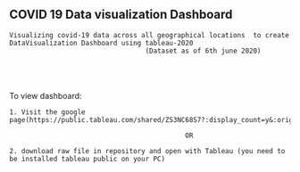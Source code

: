 ## COVID 19 Data visualization Dashboard
    Visualizing covid-19 data across all geographical locations  to create DataVisualization Dashboard using tableau-2020
                                      (Dataset as of 6th june 2020)
   
<br></br>    
    To view dashboard:

    1. Visit the google page(https://public.tableau.com/shared/ZS3NC68S7?:display_count=y&:origin=viz_share_link)

                                                OR

    2. download raw file in repository and open with Tableau (you need to be installed tableau public on your PC)
